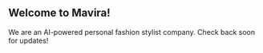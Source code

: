## Welcome to Mavira!
We are an AI-powered personal fashion stylist company.
Check back soon for updates!
